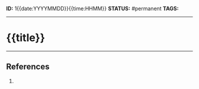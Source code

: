 **ID:** 1{{date:YYYYMMDD}}{{time:HHMM}}
**STATUS:** #permanent
**TAGS:**

---

# {{title}}


---
## References
1. 